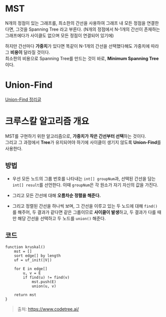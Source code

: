 # MST

N개의 정점이 있는 그래프를, 최소한의 간선을 사용하여 그래프 내 모든 정점을 연결한다면, 그것을 Spanning Tree 라고 부른다. (N개의 정점에서 N-1개의 간선이 존재하는 그래프에다가 사이클도 없으며 모든 정점이 연결되어 있기에)

하지만 간선마다 **가중치**가 있다면 똑같이 N-1개의 간선을 선택했다해도 가중치에 따라 그 **비용이** 달라질 것이다.
</br>최소한의 비용으로 Spanning Tree를 만드는 것이 바로, **Minimum Spanning Tree**이다.

# Union-Find

[Union-Find 정리글](/%EA%B7%B8%EB%9E%98%ED%94%84%20%EC%95%8C%EA%B3%A0%EB%A6%AC%EC%A6%98/Union-Find.md)

# 크루스칼 알고리즘 개요

MST를 구현하기 위한 알고리즘으로, **가중치가 작은 간선부터 선택**하는 것이다.
</br>그리고 그 과정에서 **Tree**가 유지되어야 하기에 사이클이 생기지 않도록 **Union-Find**를 사용한다.

## 방법

- 우선 모든 노드의 그룹 번호를 나타내는 `int[] groupNum`과, 선택된 간선을 담는 `int[] result`를 선언한다. 이때 `groupNum`은 각 원소가 자기 자신의 값을 가진다.

- 그리고 모든 간선에 대해 **오름차순 정렬을 해준다.**

- 그리고 정렬된 간선을 하나씩 보며, 그 간선을 이루고 있는 두 노드에 대해 `find()`를 해주어, 두 결과가 같다면 같은 그룹이므로 **사이클이 발생**하고, 두 결과가 다를 때만 해당 간선을 선택하고 두 노드를 `union()` 해준다.

## 코드

```
function kruskal()
    mst = []
    sort edge[] by length
    uf = uf_init(|V|)

    for E in edge[]
        u, v = E
        if find(u) != find(v)
            mst.push(E)
            union(u, v)

    return mst
}
```

> 출처: https://www.codetree.ai/
